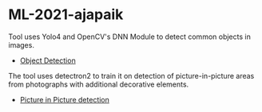 # ML-2021-ajapaik

Tool uses Yolo4 and OpenCV's DNN Module to detect common objects in images.
* [Object Detection](https://github.com/Ajapaik/ml-2021-ajapaik/tree/main/object_detector)

The tool uses detectron2 to train it on detection of picture-in-picture areas from photographs with additional decorative elements.
* [Picture in Picture detection](https://github.com/Ajapaik/ml-2021-ajapaik/tree/main/pip_detector)
